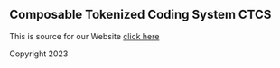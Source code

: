 ## Composable Tokenized Coding System CTCS

This is source for our Website [click here](https://ctcs.ch)

Copyright 2023


